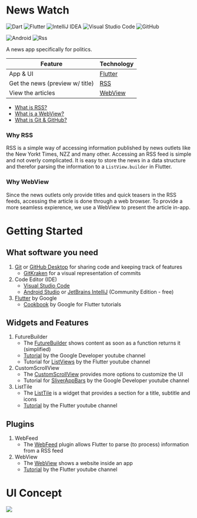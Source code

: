 # News Watch
![Dart](https://img.shields.io/badge/dart-%230175C2.svg?style=for-the-badge&logo=dart&logoColor=white)
![Flutter](https://img.shields.io/badge/Flutter-%2302569B.svg?style=for-the-badge&logo=Flutter&logoColor=white)
![IntelliJ IDEA](https://img.shields.io/badge/IntelliJIDEA-000000.svg?style=for-the-badge&logo=intellij-idea&logoColor=white)
![Visual Studio Code](https://img.shields.io/badge/Visual%20Studio%20Code-0078d7.svg?style=for-the-badge&logo=visual-studio-code&logoColor=white)
![GitHub](https://img.shields.io/badge/github-%23121011.svg?style=for-the-badge&logo=github&logoColor=white)
<!-- ![SQLite](https://img.shields.io/badge/sqlite-%2307405e.svg?style=for-the-badge&logo=sqlite&logoColor=white) -->
![Android](https://img.shields.io/badge/Android-3DDC84?style=for-the-badge&logo=android&logoColor=white)
![Rss](https://img.shields.io/badge/rss-F88900?style=for-the-badge&logo=rss&logoColor=white)

A news app specifically for politics.

|Feature                         | Technology                                               |
|--------------------------------|----------------------------------------------------------|
|App & UI                        | [Flutter](https://flutter.dev)                           |
|Get the news (preview w/ title) | [RSS](https://pub.dev/packages/dart_rss)                 |
| View the articles              | [WebView](https://pub.dev/packages/flutter_inappwebview) |

* [What is RSS?](https://jdmdigital.co/news/codex/rss-simplified/)
* [What is a WebView?](https://www.kirupa.com/apps/webview.htm)
* [What is Git & GitHub?](https://www.coderomeos.org/how-to-use-github-simple-github-tutorial-for-beginners)

### Why RSS
RSS is a simple way of accessing information published by news outlets like the New Yorkt Times, NZZ and many other. Accessing an RSS feed is simple and not overly complicated. It is easy to store the news in a data structure and therefor parsing the information to a ```ListView.builder``` in Flutter.

### Why WebView
Since the news outlets only provide titles and quick teasers in the RSS feeds, accessing the article is done through a web browser. To provide a more seamless expierence, we use a WebView to present the article in-app.

# Getting Started
<!-- <details>
  <summary>Setting up your development environment</summary>
  
  ## What software you need
  1. [Git](https://git-scm.com/) or [GitHub Desktop](https://desktop.github.com/) for sharing code and keeping track of features
      * [GitKraken](https://gitkraken.com) for a visual representation of commits
  2. Code Editor (IDE)
     * [Visual Studio Code](https://code.visualstudio.com)
     * [Android Studio](https://developer.android.com/studio/) or [JetBrains IntelliJ](https://www.jetbrains.com/idea/download/#section=windows) (Community Edition - free)
  3. [Flutter](https://flutter.dev) by Google
      * [Cookbook](https://flutter.dev/docs/cookbook) by Google for Flutter tutorials
</details>
<details>
  <summary>What Flutter Widgets and Features we use</summary>
  
  ## Widgets and Features
  1. FutureBuilder
      * The [FutureBuilder](https://api.flutter.dev/flutter/widgets/FutureBuilder-class.html) shows content as soon as a function returns it (simplified)
  2. CustomScrollView
      * The [CustomScrollView](https://api.flutter.dev/flutter/widgets/CustomScrollView-class.html) provides more options to customize the UI
  3. ListTile
      * The [ListTile](https://api.flutter.dev/flutter/material/ListTile-class.html) is a widget that provides a section for a title, subtitle and icons
 </details>
 <details>
  <summary>Flutter plugins</summary>
  
  ## Plugins
  1. WebFeed
      * The [WebFeed](https://pub.dev/packages/webfeed) plugin allows Flutter to parse (to process) information from a RSS feed
  2. WebView
      * The [WebView](https://pub.dev/packages/flutter_inappwebview) shows a website inside an app
 </details>
-->
 
  ## What software you need
  1. [Git](https://git-scm.com/) or [GitHub Desktop](https://desktop.github.com/) for sharing code and keeping track of features
      * [GitKraken](https://gitkraken.com) for a visual representation of commits
  2. Code Editor (IDE)
     * [Visual Studio Code](https://code.visualstudio.com)
     * [Android Studio](https://developer.android.com/studio/) or [JetBrains IntelliJ](https://www.jetbrains.com/idea/download/#section=windows) (Community Edition - free)
  3. [Flutter](https://flutter.dev) by Google
      * [Cookbook](https://flutter.dev/docs/cookbook) by Google for Flutter tutorials
  ## Widgets and Features
  1. FutureBuilder
      * The [FutureBuilder](https://api.flutter.dev/flutter/widgets/FutureBuilder-class.html) shows content as soon as a function returns it (simplified)
      * [Tutorial](https://www.youtube.com/watch?v=ek8ZPdWj4Qo) by the Google Developer youtube channel
      * Tutorial for [ListViews](https://www.youtube.com/watch?v=KJpkjHGiI5A) by the Flutter youtube channel
  2. CustomScrollView
      * The [CustomScrollView](https://api.flutter.dev/flutter/widgets/CustomScrollView-class.html) provides more options to customize the UI
      * Tutorial for [SliverAppBars](https://www.youtube.com/watch?v=R9C5KMJKluE) by the Google Developer youtube channel
  3. ListTile
      * The [ListTile](https://api.flutter.dev/flutter/material/ListTile-class.html) is a widget that provides a section for a title, subtitle and icons
      * [Tutorial](https://www.youtube.com/watch?v=l8dj0yPBvgQ) by the Flutter youtube channel
  ## Plugins
  1. WebFeed
      * The [WebFeed](https://pub.dev/packages/webfeed) plugin allows Flutter to parse (to process) information from a RSS feed
  2. WebView
      * The [WebView](https://pub.dev/packages/flutter_inappwebview) shows a website inside an app
      * [Tutorial](https://www.youtube.com/watch?v=RA-vLF_vnng) by the Flutter youtube channel
# UI Concept
![](https://jouhney.pxls.ch/files/jouhney/Priv/wireframe-pllinews.png)
